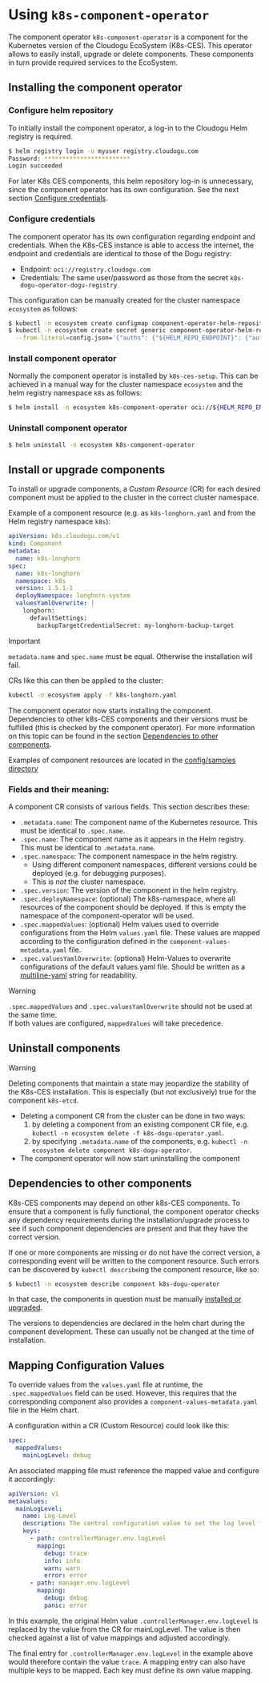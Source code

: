 # Using `k8s-component-operator`

The component operator `k8s-component-operator` is a component for the Kubernetes version of the Cloudogu EcoSystem (K8s-CES). This operator allows to easily install, upgrade or delete components. These components in turn provide required services to the EcoSystem.

## Installing the component operator

### Configure helm repository

To initially install the component operator, a log-in to the Cloudogu Helm registry is required.

```bash
$ helm registry login -u myuser registry.cloudogu.com
Password: ************************
Login succeeded
```

For later K8s CES components, this helm repository log-in is unnecessary, since the component operator has its own configuration. See the next section [Configure credentials](#configure-credentials).

### Configure credentials

The component operator has its own configuration regarding endpoint and credentials. When the K8s-CES instance is able to access the internet, the endpoint and credentials are identical to those of the Dogu registry:
- Endpoint: `oci://registry.cloudogu.com`
- Credentials: The same user/password as those from the secret `k8s-dogu-operator-dogu-registry`

This configuration can be manually created for the cluster namespace `ecosystem` as follows:

```bash
$ kubectl -n ecosystem create configmap component-operator-helm-repository --from-literal=endpoint="${HELM_REPO_ENDPOINT}" --from-literal=schema=oci
$ kubectl -n ecosystem create secret generic component-operator-helm-registry \
  --from-literal=config.json='{"auths": {"${HELM_REPO_ENDPOINT}": {"auth": "$(shell printf "%s:%s" "${HELM_REPO_USERNAME}" "${HELM_REPO_PASSWORD}" | base64 -w0)"}}}'
```

### Install component operator

Normally the component operator is installed by `k8s-ces-setup`. This can be achieved in a manual way for the cluster namespace `ecosystem` and the helm registry namespace `k8s` as follows:

```bash
$ helm install -n ecosystem k8s-component-operator oci://${HELM_REPO_ENDPOINT}/k8s/k8s-component-operator --version ${DESIRED_VERSION}
```

### Uninstall component operator

```bash
$ helm uninstall -n ecosystem k8s-component-operator
```

## Install or upgrade components

To install or upgrade components, a _Custom Resource_ (CR) for each desired component must be applied to the cluster in the correct cluster namespace.

Example of a component resource (e.g. as `k8s-longhorn.yaml` and from the Helm registry namespace `k8s`):

```yaml
apiVersion: k8s.cloudogu.com/v1
kind: Component
metadata:
  name: k8s-longhorn
spec:
  name: k8s-longhorn
  namespace: k8s
  version: 1.5.1-1
  deployNamespace: longhorn-system
  valuesYamlOverwrite: |
    longhorn:
      defaultSettings:
        backupTargetCredentialSecret: my-longhorn-backup-target
```

> [!IMPORTANT]
> `metadata.name` and `spec.name` must be equal.
> Otherwise the installation will fail.

CRs like this can then be applied to the cluster:

```bash
kubectl -n ecosystem apply -f k8s-longhorn.yaml
```

The component operator now starts installing the component. Dependencies to other k8s-CES components and their versions must be fulfilled (this is checked by the component operator). For more information on this topic can be found in the section [Dependencies to other components](#Dependencies-to-other-components).

Examples of component resources are located in the [config/samples directory](../../config/samples)

### Fields and their meaning:

A component CR consists of various fields. This section describes these:

- `.metadata.name`: The component name of the Kubernetes resource. This must be identical to `.spec.name`.
- `.spec.name`: The component name as it appears in the Helm registry. This must be identical to `.metadata.name`.
- `.spec.namespace`: The component namespace in the helm registry.
  - Using different component namespaces, different versions could be deployed (e.g. for debugging purposes).
  - This is _not_ the cluster namespace.
- `.spec.version`: The version of the component in the helm registry.
- `.spec.deployNamespace`: (optional) The k8s-namespace, where all resources of the component should be deployed. If this is empty the namespace of the component-operator will be used.
- `.spec.mappedValues`: (optional) Helm values used to override configurations from the Helm `values.yaml` file. These values are mapped according to the configuration defined in the `component-values-metadata.yaml` file.
- `.spec.valuesYamlOverwrite`: (optional) Helm-Values to overwrite configurations of the default values.yaml file. Should be written as a [multiline-yaml](https://yaml-multiline.info/) string for readability.

> [!WARNING]
> `.spec.mappedValues` and `.spec.valuesYamlOverwrite` should not be used at the same time.  
> If both values are configured, `mappedValues` will take precedence.

## Uninstall components

> [!WARNING]
> Deleting components that maintain a state may jeopardize the stability of the K8s-CES installation.
> This is especially (but not exclusively) true for the component `k8s-etcd`.

- Deleting a component CR from the cluster can be done in two ways:
  1. by deleting a component from an existing component CR file, e.g. `kubectl -n ecosystem delete -f k8s-dogu-operator.yaml`.
  2. by specifying `.metadata.name` of the components, e.g. `kubectl -n ecosystem delete component k8s-dogu-operator`.
- The component operator will now start uninstalling the component

## Dependencies to other components

K8s-CES components may depend on other k8s-CES components. To ensure that a component is fully functional, the component operator checks any dependency requirements during the installation/upgrade process to see if such component dependencies are present and that they have the correct version.

If one or more components are missing or do not have the correct version, a corresponding event will be written to the component resource. Such errors can be discovered by `kubectl describe`ing the component resource, like so:

```bash
$ kubectl -n ecosystem describe component k8s-dogu-operator
```

In that case, the components in question must be manually [installed or upgraded](#Install-or-upgrade-components).

The versions to dependencies are declared in the helm chart during the component development. These can usually not be changed at the time of installation.

## Mapping Configuration Values

To override values from the `values.yaml` file at runtime, the `.spec.mappedValues` field can be used. However, this requires that the corresponding component also provides a `component-values-metadata.yaml` file in the Helm chart.

A configuration within a CR (Custom Resource) could look like this:

```yaml
spec:
  mappedValues:
    mainLogLevel: debug
```

An associated mapping file must reference the mapped value and configure it accordingly:

```yaml
apiVersion: v1
metavalues:
  mainLogLevel:
    name: Log-Level
    description: The central configuration value to set the log level for this component
    keys:
      - path: controllerManager.env.logLevel
        mapping:
          debug: trace
          info: info
          warn: warn
          error: error
      - path: manager.env.logLevel
        mapping:
          debug: debug
          panic: error
```

In this example, the original Helm value `.controllerManager.env.logLevel` is replaced by the value from the CR for mainLogLevel.
The value is then checked against a list of value mappings and adjusted accordingly.

The final entry for `.controllerManager.env.logLevel` in the example above would therefore contain the value `trace`.
A mapping entry can also have multiple keys to be mapped. Each key must define its own value mapping.
